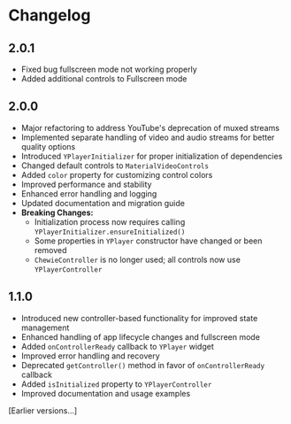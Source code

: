 # Changelog

## 2.0.1
- Fixed bug fullscreen mode not working properly
- Added additional controls to Fullscreen mode

## 2.0.0
- Major refactoring to address YouTube's deprecation of muxed streams
- Implemented separate handling of video and audio streams for better quality options
- Introduced `YPlayerInitializer` for proper initialization of dependencies
- Changed default controls to `MaterialVideoControls`
- Added `color` property for customizing control colors
- Improved performance and stability
- Enhanced error handling and logging
- Updated documentation and migration guide
- **Breaking Changes:**
    - Initialization process now requires calling `YPlayerInitializer.ensureInitialized()`
    - Some properties in `YPlayer` constructor have changed or been removed
    - `ChewieController` is no longer used; all controls now use `YPlayerController`

## 1.1.0
- Introduced new controller-based functionality for improved state management
- Enhanced handling of app lifecycle changes and fullscreen mode
- Added `onControllerReady` callback to `YPlayer` widget
- Improved error handling and recovery
- Deprecated `getController()` method in favor of `onControllerReady` callback
- Added `isInitialized` property to `YPlayerController`
- Improved documentation and usage examples

[Earlier versions...]